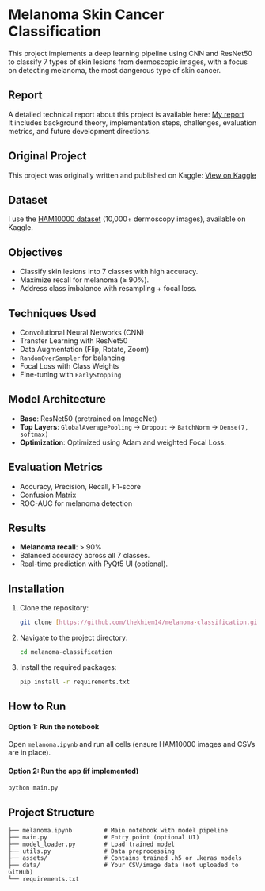 # Melanoma Skin Cancer Classification

This project implements a deep learning pipeline using CNN and ResNet50 to classify 7 types of skin lesions from dermoscopic images, with a focus on detecting melanoma, the most dangerous type of skin cancer.

## Report

A detailed technical report about this project is available here: [My report](https://drive.google.com/file/d/1_iBKBcYAvy1bDBIG3svwfB0PJLlmuZxr/view) <br>
It includes background theory, implementation steps, challenges, evaluation metrics, and future development directions.

## Original Project
This project was originally written and published on Kaggle: [View on Kaggle](https://www.kaggle.com/code/khimnguynth/melanoma)

## Dataset

I use the [HAM10000 dataset](https://www.kaggle.com/datasets/kmader/skin-cancer-mnist-ham10000) (10,000+ dermoscopy images), available on Kaggle.

## Objectives

- Classify skin lesions into 7 classes with high accuracy.
- Maximize recall for melanoma (≥ 90%).
- Address class imbalance with resampling + focal loss.

## Techniques Used

- Convolutional Neural Networks (CNN)
- Transfer Learning with ResNet50
- Data Augmentation (Flip, Rotate, Zoom)
- `RandomOverSampler` for balancing
- Focal Loss with Class Weights
- Fine-tuning with `EarlyStopping`

## Model Architecture

- **Base**: ResNet50 (pretrained on ImageNet)
- **Top Layers**: `GlobalAveragePooling` → `Dropout` → `BatchNorm` → `Dense(7, softmax)`
- **Optimization**: Optimized using Adam and weighted Focal Loss.

## Evaluation Metrics

- Accuracy, Precision, Recall, F1-score
- Confusion Matrix
- ROC-AUC for melanoma detection

## Results

- **Melanoma recall**: > 90%
- Balanced accuracy across all 7 classes.
- Real-time prediction with PyQt5 UI (optional).

## Installation

1.  Clone the repository:
    ```bash
    git clone [https://github.com/thekhiem14/melanoma-classification.git](https://github.com/thekhiem14/melanoma-classification.git)
    ```
2.  Navigate to the project directory:
    ```bash
    cd melanoma-classification
    ```
3.  Install the required packages:
    ```bash
    pip install -r requirements.txt
    ```

## How to Run

####  Option 1: Run the notebook

Open `melanoma.ipynb` and run all cells (ensure HAM10000 images and CSVs are in place).

####  Option 2: Run the app (if implemented)

```bash
python main.py
```
## Project Structure

```text
├── melanoma.ipynb         # Main notebook with model pipeline
├── main.py                # Entry point (optional UI)
├── model_loader.py        # Load trained model
├── utils.py               # Data preprocessing
├── assets/                # Contains trained .h5 or .keras models
├── data/                  # Your CSV/image data (not uploaded to GitHub)
└── requirements.txt
